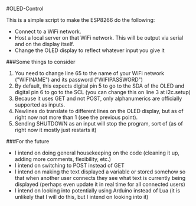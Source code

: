 #OLED-Control

This is a simple script to make the ESP8266 do the following:

* Connect to a WiFi network.
* Host a local server on that WiFi network. This will be output via serial and on the display itself.
* Change the OLED display to reflect whatever input you give it

###Some things to consider

1. You need to change line 65 to the name of your WiFi network ("WIFINAME") and its password ("WIFIPASSWORD")
2. By default, this expects digital pin 5 to go to the SDA of the OLED and digital pin 6 to go to the SCL (you can change this on line 3 at i2c.setup)
3. Because it uses GET and not POST, only alphanumerics are officially supported as inputs. 
4. Newlines do translate to different lines on the OLED display, but as of right now not more than 1 (see the previous point).
5. Sending SHUTDOWN as an input will stop the program, sort of (as of right now it mostly just restarts it)

###For the future

* I intend on doing general housekeeping on the code (cleaning it up, adding more comments, flexibility, etc.)
* I intend on switching to POST instead of GET
* I intend on making the text displayed a variable or stored somehow so that when another user connects they see what text is currently being displayed (perhaps even update it in real time for all connected users)
* I intend on looking into potentially using Arduino instead of Lua (it is unlikely that I will do this, but I intend on looking into it)
